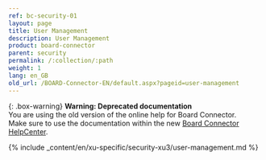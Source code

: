 ```yaml
---
ref: bc-security-01
layout: page
title: User Management
description: User Management
product: board-connector
parent: security
permalink: /:collection/:path
weight: 1
lang: en_GB
old_url: /BOARD-Connector-EN/default.aspx?pageid=user-management
---
```


{: .box-warning}
**Warning: Deprecated documentation** <br>
You are using the old version of the online help for Board Connector.<br>
Make sure to use the documentation within the new [Board Connector HelpCenter](https://helpcenter.theobald-software.com/board-connector/documentation/introduction/).

{% include _content/en/xu-specific/security-xu3/user-management.md %}

